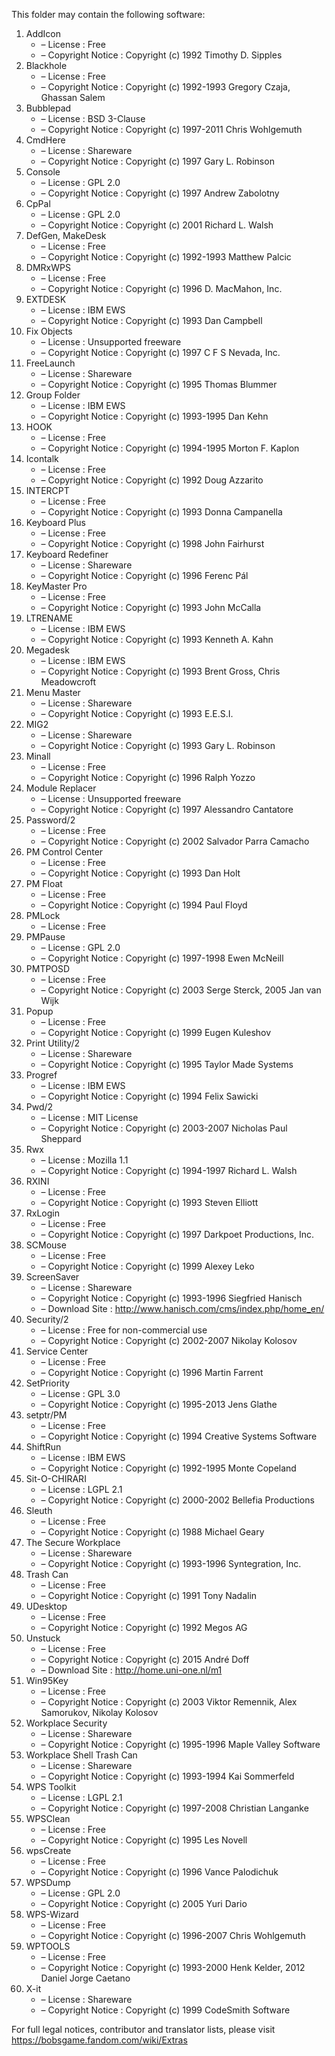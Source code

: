 ﻿This folder may contain the following software:

1. AddIcon
   - – License : Free
   - – Copyright Notice : Copyright (c) 1992 Timothy D. Sipples
3. Blackhole
   - – License : Free
   - – Copyright Notice : Copyright (c) 1992-1993 Gregory Czaja, Ghassan Salem
4. Bubblepad
   - – License : BSD 3-Clause
   - – Copyright Notice : Copyright (c) 1997-2011 Chris Wohlgemuth
5. CmdHere
   - – License : Shareware
   - – Copyright Notice : Copyright (c) 1997 Gary L. Robinson
6. Console
   - – License : GPL 2.0
   - – Copyright Notice : Copyright (c) 1997 Andrew Zabolotny
7. CpPal
   - – License : GPL 2.0
   - – Copyright Notice : Copyright (c) 2001 Richard L. Walsh
8. DefGen, MakeDesk
   - – License : Free
   - – Copyright Notice : Copyright (c) 1992-1993 Matthew Palcic
9. DMRxWPS
    - – License : Free
    - – Copyright Notice : Copyright (c) 1996 D. MacMahon, Inc.
10. EXTDESK
    - – License : IBM EWS
    - – Copyright Notice : Copyright (c) 1993 Dan Campbell
11. Fix Objects
    - – License : Unsupported freeware
    - – Copyright Notice : Copyright (c) 1997 C F S Nevada, Inc.
12. FreeLaunch
    - – License : Shareware
    - – Copyright Notice : Copyright (c) 1995 Thomas Blummer
13. Group Folder
    - – License : IBM EWS
    - – Copyright Notice : Copyright (c) 1993-1995 Dan Kehn
14. HOOK
    - – License : Free
    - – Copyright Notice : Copyright (c) 1994-1995 Morton F. Kaplon
15. Icontalk
    - – License : Free
    - – Copyright Notice : Copyright (c) 1992 Doug Azzarito
16. INTERCPT
    - – License : Free
    - – Copyright Notice : Copyright (c) 1993 Donna Campanella
17. Keyboard Plus
    - – License : Free
    - – Copyright Notice : Copyright (c) 1998 John Fairhurst
18. Keyboard Redefiner
    - – License : Shareware
    - – Copyright Notice : Copyright (c) 1996 Ferenc Pál
19. KeyMaster Pro
    - – License : Free
    - – Copyright Notice : Copyright (c) 1993 John McCalla
20. LTRENAME
    - – License : IBM EWS
    - – Copyright Notice : Copyright (c) 1993 Kenneth A. Kahn
21. Megadesk
    - – License : IBM EWS
    - – Copyright Notice : Copyright (c) 1993 Brent Gross, Chris Meadowcroft
22. Menu Master
    - – License : Shareware
    - – Copyright Notice : Copyright (c) 1993 E.E.S.I.
23. MIG2
    - – License : Shareware
    - – Copyright Notice : Copyright (c) 1993 Gary L. Robinson
24. Minall
    - – License : Free
    - – Copyright Notice : Copyright (c) 1996 Ralph Yozzo
25. Module Replacer
    - – License : Unsupported freeware
    - – Copyright Notice : Copyright (c) 1997 Alessandro Cantatore
26. Password/2
    - – License : Free
    - – Copyright Notice : Copyright (c) 2002 Salvador Parra Camacho
27. PM Control Center
    - – License : Free
    - – Copyright Notice : Copyright (c) 1993 Dan Holt
28. PM Float
    - – License : Free
    - – Copyright Notice : Copyright (c) 1994 Paul Floyd
29. PMLock
    - – License : Free
30. PMPause
    - – License : GPL 2.0
    - – Copyright Notice : Copyright (c) 1997-1998 Ewen McNeill
31. PMTPOSD
    - – License : Free
    - – Copyright Notice : Copyright (c) 2003 Serge Sterck, 2005 Jan van Wijk
32. Popup
    - – License : Free
    - – Copyright Notice : Copyright (c) 1999 Eugen Kuleshov
33. Print Utility/2
    - – License : Shareware
    - – Copyright Notice : Copyright (c) 1995 Taylor Made Systems
34. Progref
    - – License : IBM EWS
    - – Copyright Notice : Copyright (c) 1994 Felix Sawicki
35. Pwd/2
    - – License : MIT License
    - – Copyright Notice : Copyright (c) 2003-2007 Nicholas Paul Sheppard
36. Rwx
    - – License : Mozilla 1.1
    - – Copyright Notice : Copyright (c) 1994-1997 Richard L. Walsh
37. RXINI
    - – License : Free
    - – Copyright Notice : Copyright (c) 1993 Steven Elliott
38. RxLogin
    - – License : Free
    - – Copyright Notice : Copyright (c) 1997 Darkpoet Productions, Inc.
39. SCMouse
    - – License : Free
    - – Copyright Notice : Copyright (c) 1999 Alexey Leko
40. ScreenSaver
    - – License : Shareware
    - – Copyright Notice : Copyright (c) 1993-1996 Siegfried Hanisch
    - – Download Site : http://www.hanisch.com/cms/index.php/home_en/
41. Security/2
    - – License : Free for non-commercial use
    - – Copyright Notice : Copyright (c) 2002-2007 Nikolay Kolosov
42. Service Center
    - – License : Free
    - – Copyright Notice : Copyright (c) 1996 Martin Farrent
43. SetPriority
    - – License : GPL 3.0
    - – Copyright Notice : Copyright (c) 1995-2013 Jens Glathe
44. setptr/PM
    - – License : Free
    - – Copyright Notice : Copyright (c) 1994 Creative Systems Software
45. ShiftRun
    - – License : IBM EWS
    - – Copyright Notice : Copyright (c) 1992-1995 Monte Copeland
46. Sit-O-CHIRARI
    - – License : LGPL 2.1
    - – Copyright Notice : Copyright (c) 2000-2002 Bellefia Productions
47. Sleuth
    - – License : Free
    - – Copyright Notice : Copyright (c) 1988 Michael Geary
48. The Secure Workplace
    - – License : Shareware
    - – Copyright Notice : Copyright (c) 1993-1996 Syntegration, Inc.
49. Trash Can
    - – License : Free
    - – Copyright Notice : Copyright (c) 1991 Tony Nadalin
50. UDesktop
    - – License : Free
    - – Copyright Notice : Copyright (c) 1992 Megos AG
51. Unstuck
    - – License : Free
    - – Copyright Notice : Copyright (c) 2015 André Doff
    - – Download Site : http://home.uni-one.nl/m1
52. Win95Key
    - – License : Free
    - – Copyright Notice : Copyright (c) 2003 Viktor Remennik, Alex Samorukov, Nikolay Kolosov
53. Workplace Security
    - – License : Shareware
    - – Copyright Notice : Copyright (c) 1995-1996 Maple Valley Software
54. Workplace Shell Trash Can
    - – License : Shareware
    - – Copyright Notice : Copyright (c) 1993-1994 Kai Sommerfeld
55. WPS Toolkit
    - – License : LGPL 2.1
    - – Copyright Notice : Copyright (c) 1997-2008 Christian Langanke
56. WPSClean
    - – License : Free
    - – Copyright Notice : Copyright (c) 1995 Les Novell
57. wpsCreate
    - – License : Free
    - – Copyright Notice : Copyright (c) 1996 Vance Palodichuk
58. WPSDump
    - – License : GPL 2.0
    - – Copyright Notice : Copyright (c) 2005 Yuri Dario
59. WPS-Wizard
    - – License : Free
    - – Copyright Notice : Copyright (c) 1996-2007 Chris Wohlgemuth
60. WPTOOLS
    - – License : Free
    - – Copyright Notice : Copyright (c) 1993-2000 Henk Kelder, 2012 Daniel Jorge Caetano
61. X-it
    - – License : Shareware
    - – Copyright Notice : Copyright (c) 1999 CodeSmith Software

For full legal notices, contributor and translator lists, please visit https://bobsgame.fandom.com/wiki/Extras
